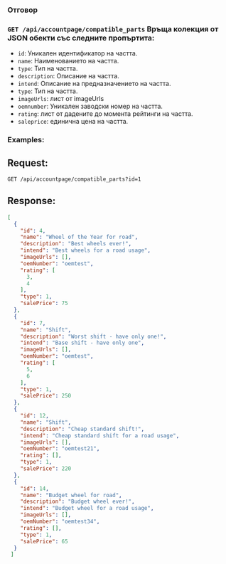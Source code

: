 ### Отговор

### `GET /api/accountpage/compatible_parts` Връща колекция от JSON обекти със следните пропъртита:
- `id`: Уникален идентификатор на частта.
- `name`: Наименованието на частта.
- `type`: Тип на частта.
- `description`: Описание на частта.
- `intend`: Описание на предназначението на частта.
- `type`: Тип на частта.
- `imageUrls`: лист от imageUrls
- `oemnumber`: Уникален заводски номер на частта.
- `rating`: лист от дадените до момента рейтинги на частта.
- `saleprice`: единична цена на частта.

### Examples:

## Request:

```
GET /api/accountpage/compatible_parts?id=1
```

## Response:

```json
[
  {
    "id": 4,
    "name": "Wheel of the Year for road",
    "description": "Best wheels ever!",
    "intend": "Best wheels for a road usage",
    "imageUrls": [],
    "oemNumber": "oemtest",
    "rating": [
      3,
      4
    ],
    "type": 1,
    "salePrice": 75
  },
  {
    "id": 7,
    "name": "Shift",
    "description": "Worst shift - have only one!",
    "intend": "Base shift - have only one",
    "imageUrls": [],
    "oemNumber": "oemtest",
    "rating": [
      5,
      6
    ],
    "type": 1,
    "salePrice": 250
  },
  {
    "id": 12,
    "name": "Shift",
    "description": "Cheap standard shift!",
    "intend": "Cheap standard shift for a road usage",
    "imageUrls": [],
    "oemNumber": "oemtest21",
    "rating": [],
    "type": 1,
    "salePrice": 220
  },
  {
    "id": 14,
    "name": "Budget wheel for road",
    "description": "Budget wheel ever!",
    "intend": "Budget wheel for a road usage",
    "imageUrls": [],
    "oemNumber": "oemtest34",
    "rating": [],
    "type": 1,
    "salePrice": 65
  }
 ]

```
